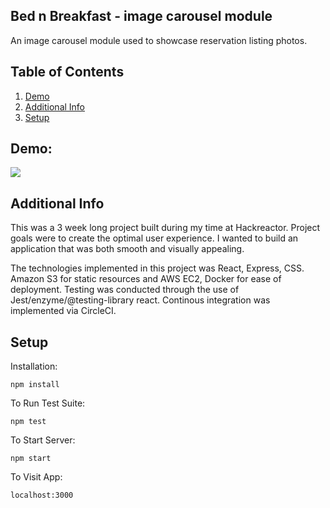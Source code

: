 ## Bed n Breakfast - image carousel module

An image carousel module used to showcase reservation listing photos.

## Table of Contents

1. [Demo](#demo)
1. [Additional Info](#additional-info)
1. [Setup](#setup)

## Demo:   

<img src="https://media.giphy.com/media/fZ8qE534BTlBECelJF/giphy.gif">


## Additional Info
This was a 3 week long project built during my time at Hackreactor. Project goals were to create the optimal user experience. I wanted to build an application that was both smooth and visually appealing.

The technologies implemented in this project was React, Express, CSS. Amazon S3 for static resources and AWS EC2, Docker for ease of deployment. Testing was conducted through the use of Jest/enzyme/@testing-library react. Continous integration was implemented via CircleCI. 

## Setup

Installation:

`npm install`  

To Run Test Suite:  

`npm test`  

To Start Server:

`npm start`  

To Visit App:

`localhost:3000`  
